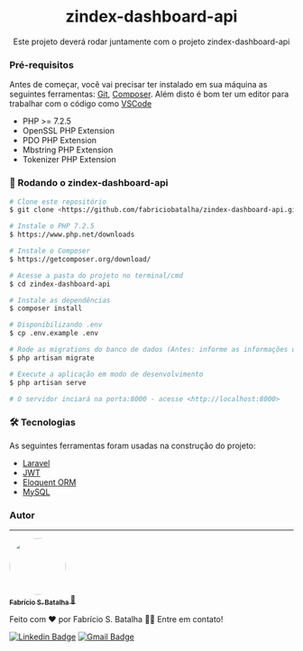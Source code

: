 <h1 align="center"> zindex-dashboard-api </h1>
<p align="center"> Este projeto deverá rodar juntamente com o projeto zindex-dashboard-api </p>

### Pré-requisitos

Antes de começar, você vai precisar ter instalado em sua máquina as seguintes ferramentas:
[Git](https://git-scm.com), [Composer](https://getcomposer.org/). 
Além disto é bom ter um editor para trabalhar com o código como [VSCode](https://code.visualstudio.com/)

- PHP >= 7.2.5
- OpenSSL PHP Extension
- PDO PHP Extension
- Mbstring PHP Extension
- Tokenizer PHP Extension

### 🎲 Rodando o zindex-dashboard-api

```bash
# Clone este repositório
$ git clone <https://github.com/fabriciobatalha/zindex-dashboard-api.git>

# Instale o PHP 7.2.5
$ https://www.php.net/downloads

# Instale o Composer
$ https://getcomposer.org/download/

# Acesse a pasta do projeto no terminal/cmd
$ cd zindex-dashboard-api

# Instale as dependências
$ composer install

# Disponibilizando .env
$ cp .env.example .env

# Rode as migrations do banco de dados (Antes: informe as informações do banco de dados no .env)
$ php artisan migrate

# Execute a aplicação em modo de desenvolvimento
$ php artisan serve

# O servidor inciará na porta:8000 - acesse <http://localhost:8000>
```

### 🛠 Tecnologias

As seguintes ferramentas foram usadas na construção do projeto:

- [Laravel](https://laravel.com/)
- [JWT](https://jwt.io/)
- [Eloquent ORM](https://laravel.com/docs/7.x/eloquent)
- [MySQL](https://www.mysql.com/)

### Autor
---

<a href="https://fabriciobatalha.dev/">
 <img style="border-radius: 50%;" src="https://avatars.githubusercontent.com/u/31200112?s=400&u=ffd97c33178a838085dd7e8945ef9cd2233c84b1&v=4" width="100px;" alt=""/>
 <br />
 <sub><b> Fabrício S. Batalha </b></sub></a> <a href="https://fabriciobatalha.dev/" title="">🚀</a>


Feito com ❤️ por Fabrício S. Batalha 👋🏽 Entre em contato!

[![Linkedin Badge](https://img.shields.io/badge/-Fabrício-blue?style=flat-square&logo=Linkedin&logoColor=white&link=https://www.linkedin.com/in/fabriciobatalha/)](https://www.linkedin.com/in/fabriciobatalha) 
[![Gmail Badge](https://img.shields.io/badge/-fabriciobatalha.dev@gmail.com-c14438?style=flat-square&logo=Gmail&logoColor=white&link=mailto:fabriciobatalha.dev@gmail.com)](mailto:fabriciobatalha.dev@gmail.com)
